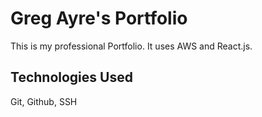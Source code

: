 # Greg Ayre's Portfolio

This is my professional Portfolio.  It uses AWS and React.js.

## Technologies Used

Git, Github, SSH
